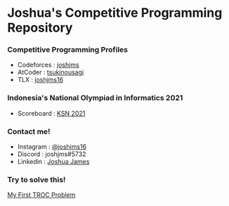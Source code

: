 # Joshua's Competitive Programming Repository

### Competitive Programming Profiles
- Codeforces  : [joshjms](https://codeforces.com/profile/joshjms)
- AtCoder     : [tsukinousagi](https://atcoder.jp/users/tsukinousagi)
- TLX         : [joshjms16](https://tlx.toki.id/profiles/joshjms16)

### Indonesia's National Olympiad in Informatics 2021
- Scoreboard  : [KSN 2021](https://ksn.toki.id/KSN2021/hasil)

### Contact me!
- Instagram   : [@joshjms16](https://www.instagram.com/joshjms16/)
- Discord     : joshjms#5732
- Linkedin    : [Joshua James](https://www.linkedin.com/in/joshua-james-20074222a/)

### Try to solve this!
[My First TROC Problem](https://tlx.toki.id/problems/troc-25/F)
